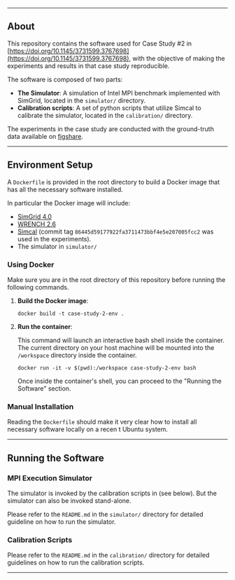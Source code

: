 
---
## About

This repository contains the software used for Case Study #2 in [https://doi.org/10.1145/3731599.3767698](https://doi.org/10.1145/3731599.3767698), with the objective of making the experiments and results in that case study reproducible.

The software is composed of two parts:

  - **The Simulator**: A simulation of Intel MPI benchmark implemented with SimGrid, located in the `simulator/` directory.
  - **Calibration scripts**: A set of python scripts that utilize Simcal to calibrate the simulator, located in the `calibration/` directory.


The experiments in the case study are conducted with the ground-truth data available on [figshare](https://doi.org/10.6084/m9.figshare.30132955).

---

## Environment Setup

A `Dockerfile` is provided in the root directory to build a Docker image that has all the necessary software installed.

In particular the Docker image will include:
- [SimGrid 4.0](https://framagit.org/simgrid/simgrid/)
- [WRENCH 2.6](https://github.com/wrench-project/wrench)
- [Simcal](https://github.com/wrench-project/simcal) (commit tag `86445d59177922fa3711473bbf4e5e207005fcc2` was used in the experiments).  
- The simulator in `simulator/`

### Using Docker

Make sure you are in the root directory of this repository before running the following commands.

1. **Build the Docker image**:

    ```
    docker build -t case-study-2-env .
    ```

2. **Run the container**:

    This command will launch an interactive bash shell inside the container. The current directory on your host machine will be mounted into the `/workspace` directory inside the container.

    ```
    docker run -it -v $(pwd):/workspace case-study-2-env bash
    ```

    Once inside the container's shell, you can proceed to the "Running the Software" section.

### Manual Installation

Reading the `Dockerfile` should make it very clear how to install all necessary software locally on a recen
t Ubuntu system. 

---

## Running the Software

### MPI Execution Simulator

The simulator is invoked by the calibration scripts in (see below). But the simulator can also be invoked stand-alone. 

Please refer to the `README.md` in the `simulator/` directory for detailed guideline on how to run the simulator.

### Calibration Scripts

Please refer to the `README.md` in the `calibration/` directory for detailed guidelines on how to run the calibration scripts.

---




